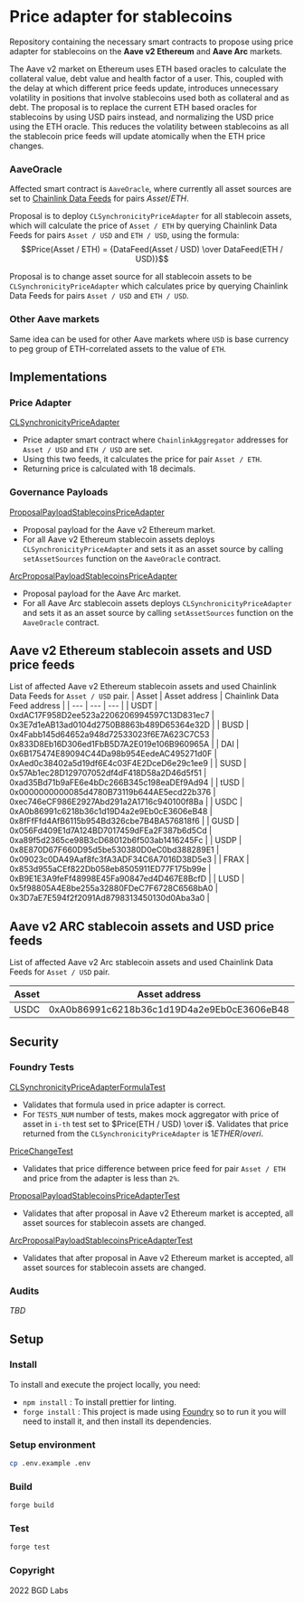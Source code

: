# Price adapter for stablecoins
Repository containing the necessary smart contracts to propose using price adapter for stablecoins on the **Aave v2 Ethereum** and **Aave Arc** markets.

The Aave v2 market on Ethereum uses ETH based oracles to calculate the collateral value, debt value and health factor of a user. This, coupled with the delay at which different price feeds update, introduces unnecessary volatility in positions that involve stablecoins used both as collateral and as debt. The proposal is to replace the current ETH based oracles for stablecoins by using USD pairs instead, and normalizing the USD price using the ETH oracle. This reduces the volatility between stablecoins as all the stablecoin price feeds will update atomically when the ETH price changes.

### AaveOracle 

Affected smart contract is `AaveOracle`, where currently all asset sources are set to [Chainlink Data Feeds](https://docs.chain.link/docs/ethereum-addresses/) for pairs $Asset / ETH$.

Proposal is to deploy `CLSynchronicityPriceAdapter` for all stablecoin assets, which will calculate the price of `Asset / ETH` by querying Chainlink Data Feeds for pairs `Asset / USD` and `ETH / USD`, using the formula:
$$Price(Asset / ETH) = {DataFeed(Asset / USD) \over DataFeed(ETH / USD)}$$

Proposal is to change asset source for all stablecoin assets to be `CLSynchronicityPriceAdapter` which calculates price by querying Chainlink Data Feeds for pairs `Asset / USD` and `ETH / USD`. 

### Other Aave markets

Same idea can be used for other Aave markets where `USD` is base currency to peg group of ETH-correlated assets to the value of `ETH`.


## Implementations

### Price Adapter
[CLSynchronicityPriceAdapter](/src/contracts/CLSynchronicityPriceAdapter.sol)

- Price adapter smart contract where `ChainlinkAggregator` addresses for `Asset / USD` and `ETH / USD` are set.
- Using this two feeds, it calculates the price for pair `Asset / ETH`. 
- Returning price is calculated with 18 decimals.

### Governance Payloads

[ProposalPayloadStablecoinsPriceAdapter](/src/contracts/ProposalPayloadStablecoinsPriceAdapter.sol)

- Proposal payload for the Aave v2 Ethereum market. 
- For all Aave v2 Ethereum stablecoin assets deploys `CLSynchronicityPriceAdapter` and sets it as an asset source by calling `setAssetSources` function on the `AaveOracle` contract.

[ArcProposalPayloadStablecoinsPriceAdapter](/src/contracts/ArcProposalPayloadStablecoinsPriceAdapter.sol)

- Proposal payload for the Aave Arc market. 
- For all Aave Arc stablecoin assets deploys `CLSynchronicityPriceAdapter` and sets it as an asset source by calling `setAssetSources` function on the `AaveOracle` contract.

## Aave v2 Ethereum stablecoin assets and USD price feeds
List of affected Aave v2 Ethereum stablecoin assets and used Chainlink Data Feeds for `Asset / USD` pair.
| Asset | Asset address | Chainlink Data Feed address |
| --- | --- | --- |
| USDT | 0xdAC17F958D2ee523a2206206994597C13D831ec7 | 0x3E7d1eAB13ad0104d2750B8863b489D65364e32D |
| BUSD | 0x4Fabb145d64652a948d72533023f6E7A623C7C53 | 0x833D8Eb16D306ed1FbB5D7A2E019e106B960965A |
| DAI | 0x6B175474E89094C44Da98b954EedeAC495271d0F | 0xAed0c38402a5d19df6E4c03F4E2DceD6e29c1ee9 |
| SUSD | 0x57Ab1ec28D129707052df4dF418D58a2D46d5f51 | 0xad35Bd71b9aFE6e4bDc266B345c198eaDEf9Ad94 |
| tUSD | 0x0000000000085d4780B73119b644AE5ecd22b376 | 0xec746eCF986E2927Abd291a2A1716c940100f8Ba |
| USDC | 0xA0b86991c6218b36c1d19D4a2e9Eb0cE3606eB48 | 0x8fFfFfd4AfB6115b954Bd326cbe7B4BA576818f6 |
| GUSD | 0x056Fd409E1d7A124BD7017459dFEa2F387b6d5Cd | 0xa89f5d2365ce98B3cD68012b6f503ab1416245Fc |
| USDP | 0x8E870D67F660D95d5be530380D0eC0bd388289E1 | 0x09023c0DA49Aaf8fc3fA3ADF34C6A7016D38D5e3 |
| FRAX | 0x853d955aCEf822Db058eb8505911ED77F175b99e | 0xB9E1E3A9feFf48998E45Fa90847ed4D467E8BcfD |
| LUSD | 0x5f98805A4E8be255a32880FDeC7F6728C6568bA0 | 0x3D7aE7E594f2f2091Ad8798313450130d0Aba3a0 |

## Aave v2 ARC stablecoin assets and USD price feeds
List of affected Aave v2 Arc stablecoin assets and used Chainlink Data Feeds for `Asset / USD` pair.

| Asset | Asset address | Chainlink Data Feed address |
| --- | --- | --- |
| USDC | 0xA0b86991c6218b36c1d19D4a2e9Eb0cE3606eB48 | 0x8fFfFfd4AfB6115b954Bd326cbe7B4BA576818f6 |


## Security

### Foundry Tests

[CLSynchronicityPriceAdapterFormulaTest](./src/test/CLSynchronicityPriceAdapterFormulaTest.sol)

- Validates that formula used in price adapter is correct.
- For `TESTS_NUM` number of tests, makes mock aggregator with price of asset in `i-th` test set to $Price(ETH / USD) \over i$. Validates that price returned from the `CLSynchronicityPriceAdapter` is $1 ETHER /over i$.

[PriceChangeTest](./src/test/PriceChangeTest.sol)

- Validates that price difference between price feed for pair `Asset / ETH` and price from the adapter is less than `2%`.

[ProposalPayloadStablecoinsPriceAdapterTest](./src/test/ProposalPayloadStablecoinsPriceAdapterTest.sol)

- Validates that after proposal in Aave v2 Ethereum market is accepted, all asset sources for stablecoin assets are changed.

[ArcProposalPayloadStablecoinsPriceAdapterTest](./src/test/ArcProposalPayloadStablecoinsPriceAdapterTest.sol)

- Validates that after proposal in Aave v2 Ethereum market is accepted, all asset sources for stablecoin assets are changed.


### Audits

_TBD_

## Setup

### Install

To install and execute the project locally, you need:

- `npm install` : To install prettier for linting.
- `forge install` : This project is made using [Foundry](https://book.getfoundry.sh/) so to run it you will need to install it, and then install its dependencies.

### Setup environment

```sh
cp .env.example .env
```

### Build

```sh
forge build
```

### Test

```sh
forge test
```

### Copyright

2022 BGD Labs
